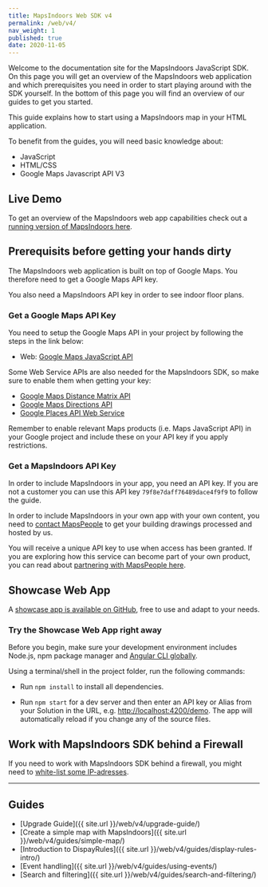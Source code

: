 ```yaml
---
title: MapsIndoors Web SDK v4
permalink: /web/v4/
nav_weight: 1
published: true
date: 2020-11-05
---
```


Welcome to the documentation site for the MapsIndoors JavaScript SDK. On this page you will get an overview of the MapsIndoors web application and which prerequisites you need in order to start playing around with the SDK yourself. In the bottom of this page you will find an overview of our guides to get you started.

This guide explains how to start using a MapsIndoors map in your HTML application.

To benefit from the guides, you will need basic knowledge about:

* JavaScript
* HTML/CSS
* Google Maps Javascript API V3

## Live Demo

To get an overview of the MapsIndoors web app capabilities check out a [running version of MapsIndoors here](https://clients.mapsindoors.com/demo).

## Prerequisits before getting your hands dirty

The MapsIndoors web application is built on top of Google Maps. You therefore need to get a Google Maps API key.

You also need a MapsIndoors API key in order to see indoor floor plans.

### Get a Google Maps API Key

You need to setup the Google Maps API in your project by following the steps in the link below:

* Web: [Google Maps JavaScript API](https://developers.google.com/maps/documentation/javascript/get-api-key)

Some Web Service APIs are also needed for the MapsIndoors SDK, so make sure to enable them when getting your key:

* [Google Maps Distance Matrix API](https://developers.google.com/maps/documentation/distance-matrix/start)
* [Google Maps Directions API](https://developers.google.com/maps/documentation/directions/start)
* [Google Places API Web Service](https://developers.google.com/places/web-service/intro)

Remember to enable relevant Maps products (i.e. Maps JavaScript API) in your Google project and include these on your API key if you apply restrictions.

### Get a MapsIndoors API Key

In order to include MapsIndoors in your app, you need an API key. If you are not a customer you can use this API key `79f8e7daff76489dace4f9f9` to follow the guide.

In order to include MapsIndoors in your own app with your own content, you need to [contact MapsPeople](https://resources.mapspeople.com/contact-us) to get your building drawings processed and hosted by us.

You will receive a unique API key to use when access has been granted. If you are exploring how this service can become part of your own product, you can read about [partnering with MapsPeople here](https://www.mapspeople.com/become-a-partner).

## Showcase Web App

A [showcase app is available on GitHub](https://github.com/MapsIndoors/MapsIndoorsWeb), free to use and adapt to your needs.

### Try the Showcase Web App right away

Before you begin, make sure your development environment includes Node.js, npm package manager and [Angular CLI globally](https://angular.io/cli#installing-angular-cli).

Using a terminal/shell in the project folder, run the following commands:

* Run `npm install` to install all dependencies.

* Run `npm start` for a dev server and then enter an API key or Alias from your Solution in the URL, e.g. [http://localhost:4200/demo](http://localhost:4200/demo). The app will automatically reload if you change any of the source files.

## Work with MapsIndoors SDK behind a Firewall

If you need to work with MapsIndoors SDK behind a firewall, you might need to [white-list some IP-adresses](../../ip-whitelisting).

---

## Guides

* [Upgrade Guide]({{ site.url }}/web/v4/upgrade-guide/)
* [Create a simple map with MapsIndoors]({{ site.url }}/web/v4/guides/simple-map/)
* [Introduction to DispayRules]({{ site.url }}/web/v4/guides/display-rules-intro/)
* [Event handling]({{ site.url }}/web/v4/guides/using-events/)
* [Search and filtering]({{ site.url }}/web/v4/guides/search-and-filtering/)
